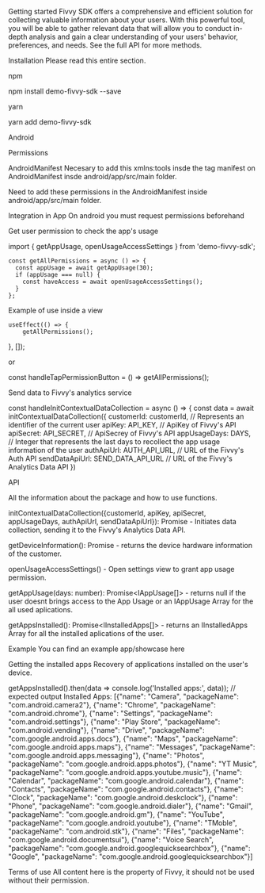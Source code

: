 Getting started
Fivvy SDK offers a comprehensive and efficient solution for collecting valuable information about your users. With this powerful tool, you will be able to gather relevant data that will allow you to conduct in-depth analysis and gain a clear understanding of your users' behavior, preferences, and needs.
See the full API for more methods.

Installation
Please read this entire section.

npm

npm install demo-fivvy-sdk --save



yarn

yarn add demo-fivvy-sdk



Android

Permissions

AndroidManifest
Necesary to add this xmlns:tools insde the tag manifest on AndroidManifest insde android/app/src/main folder.

<manifest xmlns:tools="http://schemas.android.com/tools">


Need to add these permissions in the AndroidManifest inside android/app/src/main folder.

<uses-permission  android:name="android.permission.INTERNET" />
<uses-permission  android:name="android.permission.PACKAGE_USAGE_STATS"  tools:ignore="ProtectedPermissions" />



Integration in App
On android you must request permissions beforehand

Get user permission to check the app's usage

import { getAppUsage, openUsageAccessSettings } from  'demo-fivvy-sdk';
         
    const getAllPermissions = async () => {
      const appUsage = await getAppUsage(30);
      if (appUsage === null) {
        const haveAccess = await openUsageAccessSettings();
      }
    };




Example of use inside a view

    useEffect(() => {
        getAllPermissions();
  }, []);
    



or

   const handleTapPermissionButton = () => getAllPermissions();



Send data to Fivvy's analytics service

  const handleInitContextualDataCollection = async () => {
    const data = await initContextualDataCollection({
      customerId: customerId, // Represents an identifier of the current user
      apiKey: API_KEY, // ApiKey of Fivvy's API
      apiSecret: API_SECRET, // ApiSecrey of Fivvy's API
      appUsageDays: DAYS, // Integer that represents the last days to recollect the app usage information of the user
      authApiUrl: AUTH_API_URL, // URL of the Fivvy's Auth API 
      sendDataApiUrl: SEND_DATA_API_URL // URL of the Fivvy's Analytics Data API 
    })



API

All the information about the package and how to use functions.


initContextualDataCollection({customerId, apiKey, apiSecret, appUsageDays, authApiUrl, sendDataApiUrl}): Promise - Initiates data collection, sending it to the Fivvy's Analytics Data API.

getDeviceInformation(): Promise - returns the device hardware information of the customer.

openUsageAccessSettings() -  Open settings view to grant app usage permission.

getAppUsage(days:  number): Promise<IAppUsage[]> - returns  null if the user doesnt brings access to the App Usage or an IAppUsage Array for the all used aplications.

getAppsInstalled():  Promise<IInstalledApps[]> - returns  an IInstalledApps Array for all the installed aplications of the user.


Example
You can find an example app/showcase here

Getting the installed apps
Recovery of applications installed on the user's device.

getAppsInstalled().then(data =>  console.log('Installed apps:', data));
//  expected output
  Installed Apps: [{"name": "Camera", "packageName": "com.android.camera2"}, {"name": "Chrome", "packageName": "com.android.chrome"}, {"name": "Settings", "packageName": "com.android.settings"}, {"name": "Play Store", "packageName": "com.android.vending"}, {"name": "Drive", "packageName": "com.google.android.apps.docs"}, {"name": "Maps", "packageName": "com.google.android.apps.maps"}, {"name": "Messages", "packageName": "com.google.android.apps.messaging"}, {"name": "Photos", "packageName": "com.google.android.apps.photos"}, {"name": "YT Music", "packageName": "com.google.android.apps.youtube.music"}, {"name": "Calendar", "packageName": "com.google.android.calendar"}, {"name": "Contacts", "packageName": "com.google.android.contacts"}, {"name": "Clock", "packageName": "com.google.android.deskclock"}, {"name": "Phone", "packageName": "com.google.android.dialer"}, {"name": "Gmail", "packageName": "com.google.android.gm"}, {"name": "YouTube", "packageName": "com.google.android.youtube"}, {"name": "TMoble", "packageName": "com.android.stk"}, {"name": "Files", "packageName": "com.google.android.documentsui"}, {"name": "Voice Search", "packageName": "com.google.android.googlequicksearchbox"}, {"name": "Google", "packageName": "com.google.android.googlequicksearchbox"}] 




Terms of use
All content here is the property of Fivvy, it should not be used without their permission.
